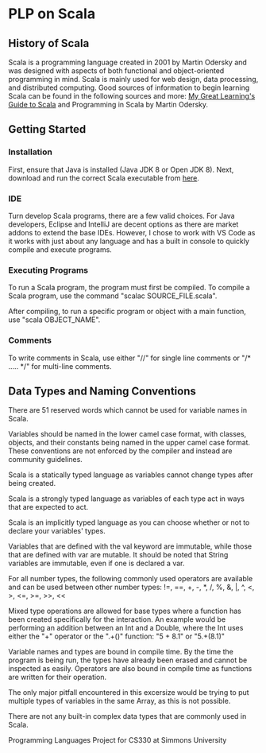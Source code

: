 # PLP on Scala
## History of Scala
Scala is a programming language created in 2001 by Martin Odersky and was designed with aspects of both functional and object-oriented programming in mind. Scala is mainly used for web design, data processing, and distributed computing. Good sources of information to begin learning Scala can be found in the following sources and more: [My Great Learning's Guide to Scala](https://www.mygreatlearning.com/blog/scala-tutorial/) and Programming in Scala by Martin Odersky.

## Getting Started
### Installation
First, ensure that Java is installed (Java JDK 8 or Open JDK 8).
Next, download and run the correct Scala executable from [here](https://www.scala-lang.org/download/).

### IDE
Turn develop Scala programs, there are a few valid choices. For Java developers, Eclipse and IntelliJ are decent options as there are market addons to extend the base IDEs. However, I chose to work with VS Code as it works with just about any language and has a built in console to quickly compile and execute programs.

### Executing Programs
To run a Scala program, the program must first be compiled. To compile a Scala program, use the command
"scalac SOURCE_FILE.scala".

After compiling, to run a specific program or object with a main function, use
"scala OBJECT_NAME".

### Comments
To write comments in Scala, use either "//" for single line comments or "/* ..... */" for multi-line comments.

## Data Types and Naming Conventions
There are 51 reserved words which cannot be used for variable names in Scala.

Variables should be named in the lower camel case format, with classes, objects, and their constants being named in the upper camel case format. These conventions are not enforced by the compiler and instead are community guidelines. 

Scala is a statically typed language as variables cannot change types after being created.

Scala is a strongly typed language as variables of each type act in ways that are expected to act. 

Scala is an implicitly typed language as you can choose whether or not to declare your variables' types.

Variables that are defined with the val keyword are immutable, while those that are defined with var are mutable. It should be noted that String variables are immutable, even if one is declared a var.

For all number types, the following commonly used operators are available and can be used between other number types: !=, ==, +, -, *, /, %, &, |, ^, <, >, <=, >=, >>, <<

Mixed type operations are allowed for base types where a function has been created specifically for the interaction. An example would be performing an addition between an Int and a Double, where the Int uses either the "+" operator or the ".+()" function: "5 + 8.1" or "5.+(8.1)"

Variable names and types are bound in compile time. By the time the program is being run, the types have already been erased and cannot be inspected as easily. Operators are also bound in compile time as functions are written for their operation.

The only major pitfall encountered in this excersize would be trying to put multiple types of variables in the same Array, as this is not possible.

There are not any built-in complex data types that are commonly used in Scala.

Programming Languages Project for CS330 at Simmons University
